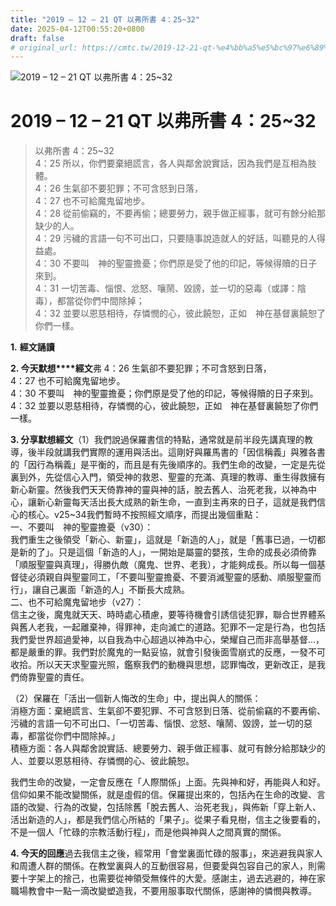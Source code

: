 ```yaml
---
title: "2019 – 12 – 21 QT 以弗所書 4：25~32"
date: 2025-04-12T00:55:20+0800
draft: false
# original_url: https://cmtc.tw/2019-12-21-qt-%e4%bb%a5%e5%bc%97%e6%89%80%e6%9b%b8-4%ef%bc%9a2532
---
```


![2019 – 12 – 21 QT 以弗所書 4：25~32](/images/qt.jpg   "2019 – 12 – 21 QT 以弗所書 4：25~32")

# 2019 – 12 – 21 QT 以弗所書 4：25~32

> 以弗所書 4：25~32  
> 4：25 所以，你們要棄絕謊言，各人與鄰舍說實話，因為我們是互相為肢體。  
> 4：26 生氣卻不要犯罪；不可含怒到日落，  
> 4：27 也不可給魔鬼留地步。  
> 4：28 從前偷竊的，不要再偷；總要勞力，親手做正經事，就可有餘分給那缺少的人。  
> 4：29 污穢的言語一句不可出口，只要隨事說造就人的好話，叫聽見的人得益處。  
> 4：30 不要叫　神的聖靈擔憂；你們原是受了他的印記，等候得贖的日子來到。  
> 4：31 一切苦毒、惱恨、忿怒、嚷鬧、毀謗，並一切的惡毒（或譯：陰毒），都當從你們中間除掉；  
> 4：32 並要以恩慈相待，存憐憫的心，彼此饒恕，正如　神在基督裏饒恕了你們一樣。

**1.** **經文誦讀**

**2. 今天默想****經文**弗 4：26 生氣卻不要犯罪；不可含怒到日落，  
4：27 也不可給魔鬼留地步。  
4：30 不要叫　神的聖靈擔憂；你們原是受了他的印記，等候得贖的日子來到。  
4：32 並要以恩慈相待，存憐憫的心，彼此饒恕，正如　神在基督裏饒恕了你們一樣。

**3. 分享默想經文**（1）我們說過保羅書信的特點，通常就是前半段先講真理的教導，後半段就講我們實際的運用與活出。這剛好與羅馬書的「因信稱義」與雅各書的「因行為稱義」是平衡的，而且是有先後順序的。我們生命的改變，一定是先從裏到外，先從信心入門，領受神的救恩、聖靈的充滿、真理的教導、重生得救擁有新心新靈。然後我們天天倚靠神的靈與神的話，脫去舊人、治死老我，以神為中心，讓新心新靈每天活出長大成熟的新生命，一直到主再來的日子，這就是我們信心的核心。v25~34我們暫時不按照經文順序，而提出幾個重點：  
一、不要叫　神的聖靈擔憂（v30）：  
我們重生之後領受「新心、新靈」，這就是「新造的人」，就是「舊事已過，一切都是新的了」。只是這個「新造的人」，一開始是屬靈的嬰孩，生命的成長必須倚靠「順服聖靈與真理」，得勝仇敵（魔鬼、世界、老我），才能夠成長。所以每一個基督徒必須親自與聖靈同工，「不要叫聖靈擔憂、不要消滅聖靈的感動、順服聖靈而行」，讓自己裏面「新造的人」不斷長大成熟。  
二、也不可給魔鬼留地步（v27）：  
信主之後，魔鬼就天天、時時處心積慮，要等待機會引誘信徒犯罪，聯合世界體系與舊人老我，一起離棄神，得罪神，走向滅亡的道路。犯罪不一定是行為，也包括我們愛世界超過愛神，以自我為中心超過以神為中心，榮耀自己而非高舉基督…，都是嚴重的罪。我們對於魔鬼的一點妥協，就會引發後面雪崩式的反應，一發不可收拾。所以天天求聖靈光照，鑑察我們的動機與思想，認罪悔改，更新改正，是我們倚靠聖靈的責任。

（2）保羅在「活出一個新人悔改的生命」中，提出與人的關係：  
消極方面：棄絕謊言、生氣卻不要犯罪、不可含怒到日落、從前偷竊的不要再偷、污穢的言語一句不可出口、「一切苦毒、惱恨、忿怒、嚷鬧、毀謗，並一切的惡毒，都當從你們中間除掉。」  
積極方面：各人與鄰舍說實話、總要勞力、親手做正經事、就可有餘分給那缺少的人、並要以恩慈相待、存憐憫的心、彼此饒恕。

我們生命的改變，一定會反應在「人際關係」上面。先與神和好，再能與人和好。信仰如果不能改變關係，就是虛假的信。保羅提出來的，包括內在生命的改變、言語的改變、行為的改變，包括除舊「脫去舊人、治死老我」，與佈新「穿上新人、活出新造的人」，都是我們信心所結的「果子」。從果子看見樹，信主之後要看的，不是一個人「忙碌的宗教活動行程」，而是他與神與人之間真實的關係。

**4. 今天的回應**過去我信主之後，經常用「會堂裏面忙碌的服事」，來逃避我與家人和周遭人群的關係。在教堂裏與人的互動很容易，但要愛與包容自己的家人，則需要十字架上的捨己，也需要從神領受無條件的大愛。感謝主，過去逃避的，神在家職場教會中一點一滴改變塑造我，不要用服事取代關係，感謝神的憐憫與教導。